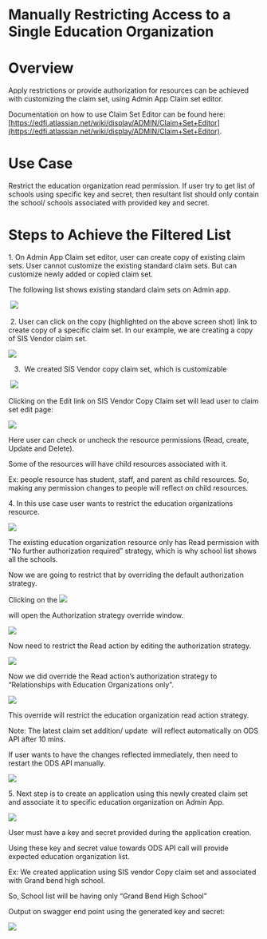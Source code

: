 # Manually Restricting Access to a Single Education Organization

# Overview

Apply restrictions or provide authorization for resources can be achieved with customizing the claim set, using Admin App Claim set editor.

Documentation on how to use Claim Set Editor can be found here: [https://edfi.atlassian.net/wiki/display/ADMIN/Claim+Set+Editor](https://edfi.atlassian.net/wiki/display/ADMIN/Claim+Set+Editor).

# Use Case

Restrict the education organization read permission. If user try to get list of schools using specific key and secret, then resultant list should only contain the school/ schools associated with provided key and secret.

# Steps to Achieve the Filtered List

1\. On Admin App Claim set editor, user can create copy of existing claim sets. User cannot customize the existing standard claim sets. But can customize newly added or copied claim set.

The following list shows existing standard claim sets on Admin app.

 ![](https://edfidocs.blob.core.windows.net/$web/img/reference/admin-app/technical-articles/image2021-3-17_18-8-17.png)

 2. User can click on the copy (highlighted on the above screen shot) link to create copy of a specific claim set. In our example, we are creating a copy of SIS Vendor claim set.

![](https://edfidocs.blob.core.windows.net/$web/img/reference/admin-app/technical-articles/image2021-3-17_18-9-44.png)

   3.  We created SIS Vendor copy claim set, which is customizable

 ![](https://edfidocs.blob.core.windows.net/$web/img/reference/admin-app/technical-articles/image2021-3-17_18-10-35.png)

Clicking on the Edit link on SIS Vendor Copy Claim set will lead user to claim set edit page:

![](https://edfidocs.blob.core.windows.net/$web/img/reference/admin-app/technical-articles/image2021-3-17_18-11-0.png)

Here user can check or uncheck the resource permissions (Read, create, Update and Delete).

Some of the resources will have child resources associated with it.

Ex: people resource has student, staff, and parent as child resources. So, making any permission changes to people will reflect on child resources.

4. In this use case user wants to restrict the education organizations resource.

![](https://edfidocs.blob.core.windows.net/$web/img/reference/admin-app/technical-articles/image2021-3-17_18-11-45.png)

The existing education organization resource only has Read permission with “No further authorization required” strategy, which is why school list shows all the schools.

Now we are going to restrict that by overriding the default authorization strategy.

Clicking on the ![](https://edfidocs.blob.core.windows.net/$web/img/reference/admin-app/technical-articles/image2021-3-17_18-12-25.png)

 will open the Authorization strategy override window.

![](https://edfidocs.blob.core.windows.net/$web/img/reference/admin-app/technical-articles/image2021-3-17_18-12-36.png)

Now need to restrict the Read action by editing the authorization strategy.

![](https://edfidocs.blob.core.windows.net/$web/img/reference/admin-app/technical-articles/image2021-3-17_18-12-57.png)

Now we did override the Read action’s authorization strategy to “Relationships with Education Organizations only”.

![](https://edfidocs.blob.core.windows.net/$web/img/reference/admin-app/technical-articles/image2021-3-17_18-13-36.png)

This override will restrict the education organization read action strategy.

Note: The latest claim set addition/ update  will reflect automatically on ODS API after 10 mins.

If user wants to have the changes reflected immediately, then need to restart the ODS API manually.

![](https://edfidocs.blob.core.windows.net/$web/img/reference/admin-app/technical-articles/image2021-3-17_18-13-58.png)

5. Next step is to create an application using this newly created claim set and associate it to specific education organization on Admin App.

![](https://edfidocs.blob.core.windows.net/$web/img/reference/admin-app/technical-articles/image2021-3-17_18-14-27.png)

User must have a key and secret provided during the application creation.

Using these key and secret value towards ODS API call will provide expected education organization list.

Ex: We created application using SIS vendor Copy claim set and associated with Grand bend high school.

So, School list will be having only “Grand Bend High School”

Output on swagger end point using the generated key and secret:

![](https://edfidocs.blob.core.windows.net/$web/img/reference/admin-app/technical-articles/image2021-3-17_18-14-49.png)
